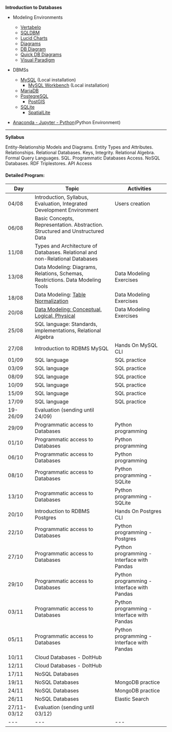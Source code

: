 **Introduction to Databases**

+ Modeling Environments
  + [Vertabelo](https://www.vertabelo.com/)  
  + [SQLDBM](https://sqldbm.com/Home/)  
  + [Lucid Charts](https://www.lucidchart.com/pages/)
  + [Diagrams](https://app.diagrams.net/)
  + [DB Diagram](https://dbdiagram.io/home)
  + [Quick DB Diagrams](https://www.quickdatabasediagrams.com/)
  + [Visual Paradigm](https://www.visual-paradigm.com/)
  
+ DBMSs
  + [MySQL](https://dev.mysql.com/downloads/installer/) (Local installation)
    + [MySQL Workbench](https://www.mysql.com/products/workbench/) (Local installation)
  + [MariaDB](https://mariadb.org/)
  + [PostegreSQL](https://www.postgresql.org/)
    + [PostGIS](https://postgis.net/)
  + [SQLite](https://www.sqlite.org/index.html)
    + [SpatialLite](https://www.gaia-gis.it/fossil/libspatialite/home)

+ [Anaconda - Jupyter - Python](https://www.anaconda.com/products/individual)(Python Environment)

****

**Syllabus**

Entity-Relationship Models and Diagrams. Entity Types and Attributes. Relationships. Relational Databases. Keys, Integrity. Relational Algebra. Formal Query Languages. SQL. Programmatic Databases Access. NoSQL Databases. RDF Triplestores. API Access

#### Detailed Program:

|Day|Topic|Activities|
|---|---|---|
|04/08|Introduction, Syllabus, Evaluation, Integrated Development Environment|Users creation|
|06/08|Basic Concepts, Representation. Abstraction. Structured and Unstructured Data|
|11/08|Types and Architecture of Databases. Relational and non-Relational Databases|
|13/08|Data Modeling: Diagrams, Relations, Schemas, Restrictions. Data Modeling Tools|Data Modeling Exercises|
|18/08|Data Modeling: [Table Normalization](https://www.guru99.com/database-normalization.html)|Data Modeling Exercises|
|20/08|[Data Modeling: Conceptual, Logical, Physical](https://online.visual-paradigm.com/knowledge/visual-modeling/conceptual-vs-logical-vs-physical-data-model/)|Data Modeling Exercises|
|25/08|SQL language: Standards, implementations, Relational Algebra|
|27/08|Introduction to RDBMS MySQL|Hands On MySQL CLI|
|01/09|SQL language|SQL practice|
|03/09|SQL language|SQL practice|
|08/09|SQL language|SQL practice|
|10/09|SQL language|SQL practice|
|15/09|SQL language|SQL practice|
|17/09|SQL language|SQL practice|
|19-26/09|Evaluation (sending until 24/09)|
|29/09|Programmatic access to Databases|Python programming|
|01/10|Programmatic access to Databases|Python programming|
|06/10|Programmatic access to Databases|Python programming|
|08/10|Programmatic access to Databases|Python programming - SQLite|
|13/10|Programmatic access to Databases|Python programming - SQLite|
|20/10|Introduction to RDBMS Postgres|Hands On Postgres CLI|
|22/10|Programmatic access to Databases|Python programming - Postgres|
|27/10|Programmatic access to Databases|Python programming - Interface with Pandas|
|29/10|Programmatic access to Databases|Python programming - Interface with Pandas|
|03/11|Programmatic access to Databases|Python programming - Interface with Pandas|
|05/11|Programmatic access to Databases|Python programming - Interface with Pandas|
|10/11|Cloud Databases - DoltHub|
|12/11|Cloud Databases - DoltHub|
|17/11|NoSQL Databases|
|19/11|NoSQL Databases|MongoDB practice|
|24/11|NoSQL Databases|MongoDB practice|
|26/11|NoSQL Databases|Elastic Search|
|27/11-03/12|Evaluation (sending until 03/12)|
|---|---|---|

